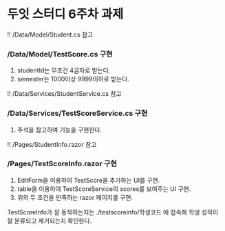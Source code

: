 # 두잇 스터디 6주차 과제

!! /Data/Model/Student.cs 참고
### /Data/Model/TestScore.cs 구현 
1. studentId는 무조건 4글자로 받는다.
2. semester는 1000이상 9999이하로 받는다.

!! /Data/Services/StudentService.cs 참고
### /Data/Services/TestScoreService.cs 구현
1. 주석을 참고하여 기능을 구현한다.

!! /Pages/StudentInfo.razor 참고
### /Pages/TestScoreInfo.razor 구현
1. EditForm을 이용하여 TestScore을 추가하는 UI를 구현. 
2. table을 이용하여 TestScoreService의 scores를 보여주는 UI 구현.
3. 위의 두 조건을 만족하는 razor 페이지를 구현.

TestScoreInfo가 잘 동작하는지는 ./testscoreinfo/학생코드 에 접속해 학생 성적이 잘 분류되고 제거되는지 확인한다.
